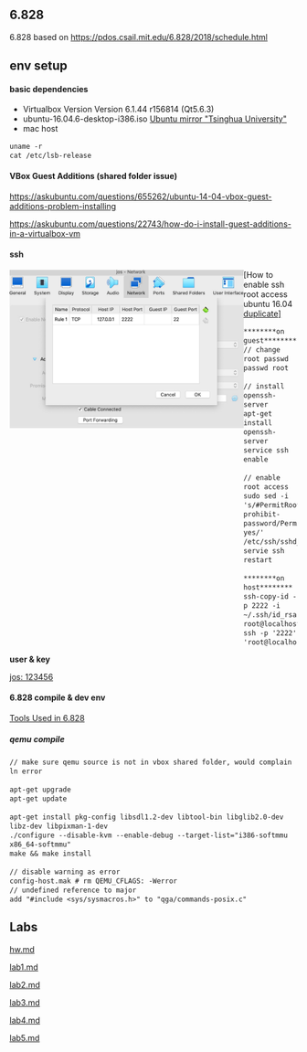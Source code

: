 

## 6.828

6.828 based on https://pdos.csail.mit.edu/6.828/2018/schedule.html



## env setup

#### **basic dependencies**

- Virtualbox Version Version 6.1.44 r156814 (Qt5.6.3)
- ubuntu-16.04.6-desktop-i386.iso [Ubuntu mirror "Tsinghua University"](https://launchpad.net/ubuntu/+mirror/mirrors.tuna.tsinghua.edu.cn-release)
- mac host

```
uname -r
cat /etc/lsb-release
```



#### **VBox Guest Additions (shared folder issue)**

https://askubuntu.com/questions/655262/ubuntu-14-04-vbox-guest-additions-problem-installing

https://askubuntu.com/questions/22743/how-do-i-install-guest-additions-in-a-virtualbox-vm



#### **ssh**

<img src="./raw/ssh_port.jpeg?raw=true" alt="ssh_port" style="zoom:40%;float: left" />

[How to enable ssh root access ubuntu 16.04 [duplicate\]](https://askubuntu.com/questions/951581/how-to-enable-ssh-root-access-ubuntu-16-04)

```
********on guest********
// change root passwd
passwd root

// install openssh-server
apt-get install openssh-server
service ssh enable

// enable root access
sudo sed -i 's/#PermitRootLogin prohibit-password/PermitRootLogin yes/' /etc/ssh/sshd_config
servie ssh restart

********on host********
ssh-copy-id -p 2222 -i ~/.ssh/id_rsa.pub root@localhost
ssh -p '2222' 'root@localhost'
```



**user & key**

<u>jos: 123456</u>



#### 6.828 compile & dev env

[Tools Used in 6.828](https://pdos.csail.mit.edu/6.828/2018/tools.html)

##### qemu compile

```
// make sure qemu source is not in vbox shared folder, would complain ln error

apt-get upgrade
apt-get update

apt-get install pkg-config libsdl1.2-dev libtool-bin libglib2.0-dev libz-dev libpixman-1-dev
./configure --disable-kvm --enable-debug --target-list="i386-softmmu x86_64-softmmu"
make && make install

// disable warning as error
config-host.mak # rm QEMU_CFLAGS: -Werror
// undefined reference to major
add "#include <sys/sysmacros.h>" to "qga/commands-posix.c"
```



## Labs

 [hw.md](hw.md)

 [lab1.md](lab1.md)

 [lab2.md](lab2.md)

 [lab3.md](lab3.md)

[lab4.md](lab4.md)

[lab5.md](lab6.md)

